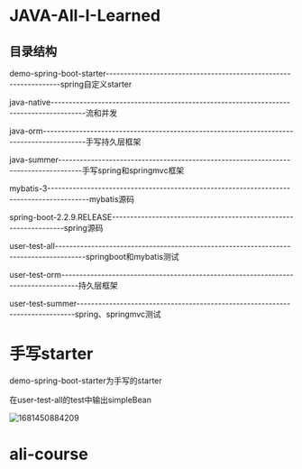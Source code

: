# JAVA-All-I-Learned

## 目录结构

demo-spring-boot-starter-----------------------------------------------------------------spring自定义starter

java-native---------------------------------------------------------------------------------------流和并发

java-orm------------------------------------------------------------------------------------------手写持久层框架

java-summer------------------------------------------------------------------------------------手写spring和springmvc框架

mybatis-3-----------------------------------------------------------------------------------------mybatis源码

spring-boot-2.2.9.RELEASE-----------------------------------------------------------------spring源码

user-test-all--------------------------------------------------------------------------------------springboot和mybatis测试

user-test-orm-----------------------------------------------------------------------------------持久层框架

user-test-summer-----------------------------------------------------------------------------spring、springmvc测试



# 手写starter

demo-spring-boot-starter为手写的starter

在user-test-all的test中输出simpleBean

![1681450884209](D:\java-project\mine\JAVA-All-I-Learned\ali-course\1681450884209.png)



# ali-course
